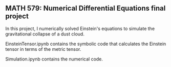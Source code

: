 ## MATH 579: Numerical Differential Equations final project


In this project, I numerically solved Einstein's equations to simulate the gravitational collapse of a dust cloud. 


EinsteinTensor.ipynb contains the symbolic code that calculates the Einstein tensor in terms of the metric tensor. 


Simulation.ipynb contains the numerical code. 


